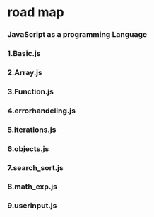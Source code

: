 # road map
### JavaScript  as a programming Language 

### 1.Basic.js
### 2.Array.js
### 3.Function.js
### 4.errorhandeling.js
### 5.iterations.js
### 6.objects.js
### 7.search_sort.js
### 8.math_exp.js
### 9.userinput.js

